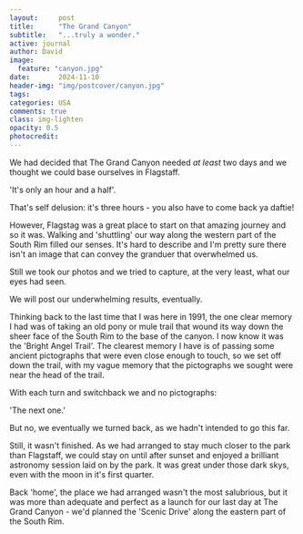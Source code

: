 ```yaml
---
layout:     post
title:      "The Grand Canyon"
subtitle:   "...truly a wonder."
active: journal
author: David
image:
  feature: "canyon.jpg"
date:       2024-11-10
header-img: "img/postcover/canyon.jpg"
tags: 
categories: USA
comments: true
class: img-lighten 
opacity: 0.5
photocredit:
---
```


We had decided that The Grand Canyon needed *at least* two days and we thought we could base ourselves in Flagstaff. 

'It's only an hour and a half'.

That's self delusion: it's three hours - you also have to come back ya daftie!

However, Flagstag was a great place to start on that amazing journey and so it was. Walking and 'shuttling' our way along the western part of the South Rim filled our senses. It's hard to describe and I'm pretty sure there isn't an image that can convey the granduer that overwhelmed us. 

Still we took our photos and we tried to capture, at the very least, what our eyes had seen. 

We will post our underwhelming results, eventually.

Thinking back to the last time that I was here in 1991, the one clear memory I had was of taking an old pony or mule trail that wound its way down the sheer face of the South Rim to the base of the canyon. I now know it was the 'Bright Angel Trail'. The clearest memory I have is of passing some ancient pictographs that were even close enough to touch, so we set off down the trail, with my vague memory that the pictographs we sought were near the head of the trail. 

With each turn and switchback we and no pictographs:

'The next one.'

But no, we eventually we turned back, as we hadn't intended to go this far.
 
Still, it wasn't finished. As we had arranged to stay much closer to the park than Flagstaff, we could stay on until after sunset and enjoyed a brilliant astronomy session laid on by the park. It was great under those dark skys, even with the moon in it's first quarter.

Back 'home', the place we had arranged wasn't the most salubrious, but it was more than adequate and perfect as a launch for our last day at The Grand Canyon - we'd planned the 'Scenic Drive' along the eastern part of the South Rim.








